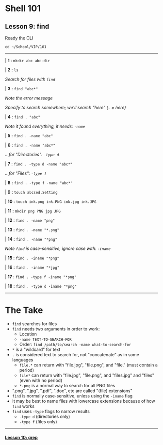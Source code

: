 # Shell 101
## Lesson 9: find

Ready the CLI

`cd ~/School/VIP/101`

___

| **1** : `mkdir abc abc-dir`

| **2** : `ls`

*Search for files with `find`*

| **3** : `find "abc*"`

*Note the error message*

*Specify to search somewhere; we'll search "here" (`.` = here)*

| **4** : `find . "abc"`

*Note it found everything, it needs: `-name`*

| **5** : `find . -name "abc"`

| **6** : `find . -name "abc*"`

*...for "Directories": `-type d`*

| **7** : `find . -type d -name "abc*"`

*...for "Files": `-type f`*

| **8** : `find . -type f -name "abc*"`

| **9** : `touch abcsed.Setting`

| **10** : `touch ink.png ink.PNG ink.jpg ink.JPG`

| **11** : `mkdir png PNG jpg JPG`

| **12** : `find . -name "png"`

| **13** : `find . -name "*.png"`

| **14** : `find . -name "*png"`

*Note `find` is case-sensitive, ignore case with: `-iname`*

| **15** : `find . -iname "*png"`

| **16** : `find . -iname "*jpg"`

| **17** : `find . -type f -iname "*png"`

| **18** : `find . -type d -iname "*png"`

___

# The Take

- `find` searches for files
- `find` needs two arguments in order to work:
  - Location
  - `-name TEXT-TO-SEARCH-FOR`
  - Order: `find /path/to/search -name what-to-search-for`
- `*` is a "wildcard" for text
- `.` is considered text to search for, not "concatenate" as in some languages
  - `file.*` can return with "file.jpg", "file.png", and "file." (must contain a period)
  - `file*` can return with "file.jpg", "file.png", and "files.jpg" and "files" (even with no period)
  - `*.png` is a normal way to search for all PNG files
- ".png", ".jpg", ".pdf", ".doc", etc are called "(file) extensions"
- `find` is normally case-sensitive, unless using the `-iname` flag
- It may be best to name files with lowercase extensions because of how `find` works
- `find` uses `-type` flags to narrow results
  - `-type d` (directories only)
  - `-type f` (files only)

___

#### [Lesson 10: grep](https://github.com/inkVerb/vip/blob/master/101-shell/Lesson-10.md)
